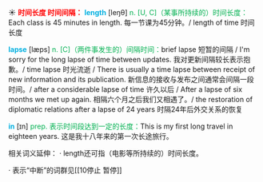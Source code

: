 ☀ <font color="red">**时间长度 时间间隔：**</font>
<font color="sky blue">**length**</font> [leŋθ] 
<font color="#00b050">n. [U, C]（某事所持续的）时间长度：</font>Each class is 45 minutes in length. 每一节课为45分钟。/ length of time 时间长度
           
<font color="sky blue">**lapse**</font> [læps]
<font color="#00b050">n. [C]（两件事发生的）间隔时间：</font>brief lapse 短暂的间隔 / I'm sorry for the long lapse of time between updates. 我对更新间隔较长表示抱歉。/ time lapse 时光流逝 / There is usually a time lapse between receipt of new information and its publication. 新信息的接收与发布之间通常会间隔一段时间。/ after a considerable lapse of time 许久以后 / After a lapse of six months we met up again. 相隔六个月之后我们又相遇了。/ the restoration of diplomatic relations after a lapse of 24 years 时隔24年后外交关系的恢复

<font color="sky blue">**in**</font> [ɪn] 
<font color="#00b050">prep. 表示时间段达到一定的长度：</font>This is my first long travel in eighteen years. 这是我十八年来的第一次长途旅行。

相关词义延伸：
· length还可指（电影等所持续的）时间长度。

· 表示“中断”的词群见[[10停止 暂停]]
